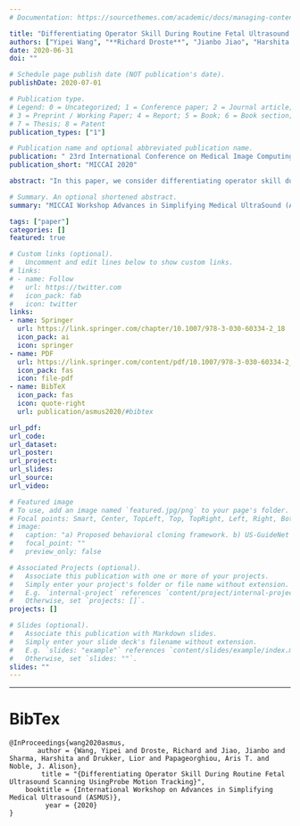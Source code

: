 ```yaml
---
# Documentation: https://sourcethemes.com/academic/docs/managing-content/

title: "Differentiating Operator Skill During Routine Fetal Ultrasound Scanning Using Probe Motion Tracking"
authors: ["Yipei Wang", "**Richard Droste**", "Jianbo Jiao", "Harshita Sharma", "Lior Drukker", "Aris T. Papageorghiou", "J. Alison Noble"]
date: 2020-06-31
doi: ""

# Schedule page publish date (NOT publication's date).
publishDate: 2020-07-01

# Publication type.
# Legend: 0 = Uncategorized; 1 = Conference paper; 2 = Journal article;
# 3 = Preprint / Working Paper; 4 = Report; 5 = Book; 6 = Book section;
# 7 = Thesis; 8 = Patent
publication_types: ["1"]

# Publication name and optional abbreviated publication name.
publication: " 23rd International Conference on Medical Image Computing and Computer Assisted Intervention (MICCAI 2020)"
publication_short: "MICCAI 2020"

abstract: "In this paper, we consider differentiating operator skill during fetal ultrasound scanning using probe motion tracking. We present a novel convolutional neural network-based deep learning framework to model ultrasound probe motion in order to classify operator skill levels, that is invariant to operators’ personal scanning styles. In this study, probe motion data during routine second-trimester fetal ultrasound scanning was acquired by operators of known experience levels (2 newly-qualified operators and 10 expert operators). The results demonstrate that the proposed model can successfully learn underlying probe motion features that distinguish operator skill levels during routine fetal ultrasound with 95% accuracy."

# Summary. An optional shortened abstract.
summary: "MICCAI Workshop Advances in Simplifying Medical UltraSound (ASMUS 2020). <span style=\"color: #c28422; font-weight:bold\">Oral Presentation</span>."

tags: ["paper"]
categories: []
featured: true

# Custom links (optional).
#   Uncomment and edit lines below to show custom links.
# links:
# - name: Follow
#   url: https://twitter.com
#   icon_pack: fab
#   icon: twitter
links:
- name: Springer
  url: https://link.springer.com/chapter/10.1007/978-3-030-60334-2_18
  icon_pack: ai
  icon: springer
- name: PDF
  url: https://link.springer.com/content/pdf/10.1007/978-3-030-60334-2_18.pdf
  icon_pack: fas
  icon: file-pdf
- name: BibTeX
  icon_pack: fas
  icon: quote-right
  url: publication/asmus2020/#bibtex

url_pdf:
url_code:
url_dataset:
url_poster:
url_project:
url_slides:
url_source:
url_video:

# Featured image
# To use, add an image named `featured.jpg/png` to your page's folder. 
# Focal points: Smart, Center, TopLeft, Top, TopRight, Left, Right, BottomLeft, Bottom, BottomRight.
# image:
#   caption: "a) Proposed behavioral cloning framework. b) US-GuideNet architecture."
#   focal_point: ""
#   preview_only: false

# Associated Projects (optional).
#   Associate this publication with one or more of your projects.
#   Simply enter your project's folder or file name without extension.
#   E.g. `internal-project` references `content/project/internal-project/index.md`.
#   Otherwise, set `projects: []`.
projects: []

# Slides (optional).
#   Associate this publication with Markdown slides.
#   Simply enter your slide deck's filename without extension.
#   E.g. `slides: "example"` references `content/slides/example/index.md`.
#   Otherwise, set `slides: ""`.
slides: ""
---
```


<!-- Richard Droste*, Yifan Cai, Harshita Sharma, Pierre Chatelain, Lior Drukker, Aris T. Papageorghiou, J. Alison Noble -->

---
# BibTex
```
@InProceedings{wang2020asmus,
       author = {Wang, Yipei and Droste, Richard and Jiao, Jianbo and Sharma, Harshita and Drukker, Lior and Papageorghiou, Aris T. and Noble, J. Alison},
        title = "{Differentiating Operator Skill During Routine Fetal Ultrasound Scanning UsingProbe Motion Tracking}",
    booktitle = {International Workshop on Advances in Simplifying Medical Ultrasound (ASMUS)},
         year = {2020}
}
```

